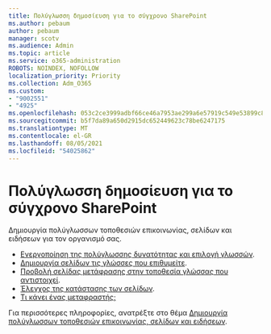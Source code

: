 ```yaml
---
title: Πολύγλωσση δημοσίευση για το σύγχρονο SharePoint
ms.author: pebaum
author: pebaum
manager: scotv
ms.audience: Admin
ms.topic: article
ms.service: o365-administration
ROBOTS: NOINDEX, NOFOLLOW
localization_priority: Priority
ms.collection: Adm_O365
ms.custom:
- "9002551"
- "4925"
ms.openlocfilehash: 053c2ce3999adbf66ce46a7953ae299a6e57919c549e53899c83840dfb5922cb
ms.sourcegitcommit: b5f7da89a650d2915dc652449623c78be6247175
ms.translationtype: MT
ms.contentlocale: el-GR
ms.lasthandoff: 08/05/2021
ms.locfileid: "54025862"
---
```

# <a name="multilingual-publishing-for-modern-sharepoint"></a>Πολύγλωσση δημοσίευση για το σύγχρονο SharePoint

Δημιουργία πολύγλωσσων τοποθεσιών επικοινωνίας, σελίδων και ειδήσεων για τον οργανισμό σας.

- [Ενεργοποίηση της πολύγλωσσης δυνατότητας και επιλογή γλωσσών](https://support.office.com/article/create-multilingual-communication-sites-pages-and-news-2bb7d610-5453-41c6-a0e8-6f40b3ed750c#bkmk_enable).
- [Δημιουργία σελίδων τις γλώσσες που επιθυμείτε](https://support.office.com/article/create-multilingual-communication-sites-pages-and-news-2bb7d610-5453-41c6-a0e8-6f40b3ed750c#bkmk_create).
- [Προβολή σελίδας μετάφρασης στην τοποθεσία γλώσσας που αντιστοιχεί](https://support.office.com/article/create-multilingual-communication-sites-pages-and-news-2bb7d610-5453-41c6-a0e8-6f40b3ed750c#bkmk_view).
- [Έλεγχος της κατάστασης των σελίδων](https://support.office.com/article/create-multilingual-communication-sites-pages-and-news-2bb7d610-5453-41c6-a0e8-6f40b3ed750c#bkmk_checkstatus).
- [Τι κάνει ένας μεταφραστής;](https://support.office.com/article/create-multilingual-communication-sites-pages-and-news-2bb7d610-5453-41c6-a0e8-6f40b3ed750c#bkmk_translators)

Για περισσότερες πληροφορίες, ανατρέξτε στο θέμα [Δημιουργία πολύγλωσσων τοποθεσιών επικοινωνίας, σελίδων και ειδήσεων](https://support.office.com/article/create-multilingual-communication-sites-pages-and-news-2bb7d610-5453-41c6-a0e8-6f40b3ed750c).
